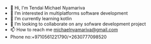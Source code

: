 - 👋 Hi, I'm Tendai Michael Nyamariva
- 👀 I’m interested in multiplatforms software development
- 🌱 I’m currently learning kotlin
- 💞️ I’m looking to collaborate on any sofware development project
- 📫 How to reach me michaelnyamariva@gmail.com
- Phone no:+9710561221790/+2630777098520

<!---
MichaelAngelNyamariva/MichaelAngelNyamariva is a ✨ special ✨ repository because its `README.md` (this file) appears on your GitHub profile.
You can click the Preview link to take a look at your changes.
--->
